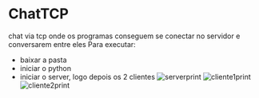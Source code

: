 # ChatTCP
chat via tcp onde os programas conseguem se conectar no servidor e conversarem entre eles
Para executar:
- baixar a pasta
- iniciar o python
- iniciar o server, logo depois os 2 clientes
![serverprint](https://user-images.githubusercontent.com/107360437/216991524-b5594ba0-a7ec-4d50-83da-501b02327e9c.png)
![cliente1print](https://user-images.githubusercontent.com/107360437/216991529-5881cdc1-4ddf-4051-946a-848d842a3320.png)
![cliente2print](https://user-images.githubusercontent.com/107360437/216991536-143b1c2a-ff7e-4115-af54-954eeabd18f3.png)
